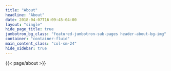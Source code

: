 ```yaml
---
title: "About"
headline: "About"
date: 2018-04-07T16:09:45-04:00
layout: "single"
hide_page_title: true
jumbotron_bg_class: "featured-jumbotron-sub-pages header-about-bg-img"
container: "container-fluid"
main_content_class: "col-sm-24"
hide_sidebar: true
---
```


{{< page/about >}}